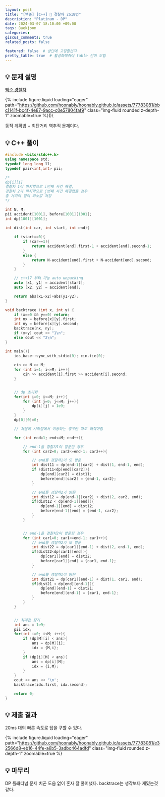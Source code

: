 ```yaml
---
layout: post
title: "[백준] [C++] 🚓 경찰차 2618번"
description: "Platinum - DP"
date: 2024-03-07 18:10:00 +09:00
tags: Baekjoon
categories: 
giscus_comments: true
related_posts: false

featured: false  # 상단에 고정할건지
pretty_table: true  # 활성화해줘야 table 선이 보임
---
```



## 💡 문제 설명



[백준 경찰차](https://www.acmicpc.net/problem/2618)

{% include figure.liquid loading="eager" path="https://github.com/hoonably/hoonably.github.io/assets/77783081/bbc1141f-bc4f-4e87-9acc-c0e57804faf9" class="img-fluid rounded z-depth-1" zoomable=true %}()\\

동적 계획법 + 최단거리 역추적 문제이다.




## 💡 C++ 풀이



```c++
#include <bits/stdc++.h>
using namespace std;
typedef long long ll;
typedef pair<int,int> pii;

/*
dp[i][i] 
경찰차 1이 마지막으로 i번째 사건 해결,
경찰차 2가 마지막으로 j번째 사건 해결했을 경우
총 거리의 합의 최소값 저장
*/

int N, M;
pii accident[1001], before[1001][1001];
int dp[1001][1001];

int dist(int car, int start, int end){
    
    if (start==0){
        if (car==1){
            return accident[end].first-1 + accident[end].second-1;
        }
        else {
            return N-accident[end].first + N-accident[end].second;
        }
    }

    // c++17 부터 가능 auto unpacking
    auto [x1, y1] = accident[start];
    auto [x2, y2] = accident[end];

    return abs(x1-x2)+abs(y1-y2);
}

void backtrace (int x, int y) {
	if (x==0 && y==0) return;
	int nx = before[x][y].first;
    int ny = before[x][y].second;
    backtrace(nx, ny);
	if (x>y) cout << "1\n";
    else cout << "2\n";
}

int main(){
    ios_base::sync_with_stdio(0); cin.tie(0);
    
    cin >> N >> M;
    for (int i=1; i<=M; i++){
        cin >> accident[i].first >> accident[i].second;
    }


    // dp 초기화
    for(int i=0; i<=M; i++){
        for (int j=0; j<=M; j++){
            dp[i][j] = 1e9;
        }
    }
    dp[0][0]=0;

    // 처음에 시작점에서 이동하는 경우만 따로 해줘야함

    for (int end=1; end<=M; end++){

        // end-1을 경찰차1이 방문한 경우
        for (int car2=0; car2<=end-1; car2++){

            // end를 경찰차1이 또 방문
            int dist11 = dp[end-1][car2] + dist(1, end-1, end);
            if (dist11<dp[end][car2]){
                dp[end][car2] = dist11;
                before[end][car2] = {end-1, car2};
            }

            // end를 경찰차2가 방문
            int dist12 = dp[end-1][car2] + dist(2, car2, end);
            if(dist12 < dp[end-1][end]){
                dp[end-1][end] = dist12;
                before[end-1][end] = {end-1, car2};
            }
        }


        // end-1을 경찰차2이 방문한 경우
        for (int car1=0; car1<=end-1; car1++){
            // end를 경찰차2가 또 방문
            int dist22 = dp[car1][end-1] + dist(2, end-1, end);
            if(dist22<dp[car1][end]){
                dp[car1][end] = dist22;
                before[car1][end] = {car1, end-1};
            }

            // end를 경찰차1이 방문
            int dist21 = dp[car1][end-1] + dist(1, car1, end);
            if(dist21 < dp[end][end-1]){
                dp[end][end-1] = dist21;
                before[end][end-1] = {car1, end-1};
            }
        }
    }


    // 최대값 찾기
    int ans = 1e9;
    pii idx;
    for(int i=0; i<M; i++){
        if (dp[M][i] < ans){
            ans = dp[M][i];
            idx = {M,i};
        }
        if (dp[i][M] < ans){
            ans = dp[i][M];
            idx = {i,M};
        }
    }
    cout << ans << '\n';
    backtrace(idx.first, idx.second);

    return 0;
}
```




## 💡 제출 결과 



20ms 대의 빠른 속도로 답을 구할 수 있다.

{% include figure.liquid loading="eager" path="https://github.com/hoonably/hoonably.github.io/assets/77783081/e32566d8-eb16-44fe-a6b5-3adbc464adfd" class="img-fluid rounded z-depth-1" zoomable=true %}



## 💡 마무리 



DP 플래티넘 문제 치곤 도움 없이 혼자 잘 풀어냈다. backtrace는 생각보다 재밌는것 같다.



